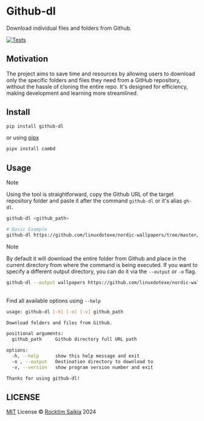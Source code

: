 # Github-dl

Download individual files and folders from Github.

[![Tests](https://github.com/rocktimsaikia/github-dl/actions/workflows/tests.yml/badge.svg)](https://github.com/rocktimsaikia/github-dl/actions/workflows/tests.yml)

## Motivation

The project aims to save time and resources by allowing users to download only the specific folders and files they need from a GitHub repository, without the hassle of cloning the entire repo. It's designed for efficiency, making development and learning more streamlined.

## Install

```sh
pip install github-dl
```

or using [pipx](https://pipx.pypa.io/)

```sh
pipx install cambd
```

## Usage

> [!NOTE]
> Using the tool is straightforward, copy the Github URL of the target repository folder and paste it after the command `github-dl` or it's alias `gh-dl`.

```sh
github-dl <github_path>

# Basic Example
github-dl https://github.com/linuxdotexe/nordic-wallpapers/tree/master/dynamic-wallpapers/Coast
```

> [!NOTE]
> By default it will download the entire folder from Github and place in the current directory from where the command is being executed. If you want to specify a different output directory, you can do it via the `--output` or `-o` flag.

```sh
github-dl --output wallpapers https://github.com/linuxdotexe/nordic-wallpapers/tree/master/dynamic-wallpapers/Coast
```

\
Find all available options using `--help`

```sh
usage: github-dl [-h] [-o] [-v] github_path

Download folders and files from Github.

positional arguments:
  github_path     Github directory full URL path

options:
  -h, --help      show this help message and exit
  -o , --output   Destination directory to download to
  -v, --version   show program version number and exit

Thanks for using github-dl!
```

## LICENSE

[MIT](./LICENSE) License &copy; [Rocktim Saikia](https://rocktimsaikia.dev) 2024
